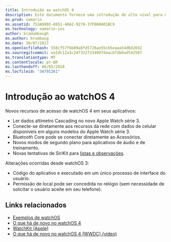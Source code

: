```yaml
---
title: Introdução ao watchOS 4
description: Este documento fornece uma introdução de alto nível para watchOS 4, que descreve os novos recursos que estão disponíveis para desenvolvedores do Xamarin.
ms.prod: xamarin
ms.assetid: 753A9993-A951-40A2-9270-37F000A01BC9
ms.technology: xamarin-ios
author: bradumbaugh
ms.author: brumbaug
ms.date: 10/07/2017
ms.openlocfilehash: 550cf57f6b89a8fd5726ae55cb5eaaa54d6d2692
ms.sourcegitcommit: ea1dc12a3c2d7322f234997daacbfdb6ad542507
ms.translationtype: MT
ms.contentlocale: pt-BR
ms.lasthandoff: 06/05/2018
ms.locfileid: "34791261"
---
```

# <a name="introduction-to-watchos-4"></a>Introdução ao watchOS 4

Novos recursos de acesso de watchOS 4 em seus aplicativos:

* Ler dados altímetro Cascading no novo Apple Watch série 3.
* Conecte-se diretamente aos recursos da rede com dados de celular disponíveis em alguns modelos do Apple Watch série 3.
* Bluetooth Core pode se conectar diretamente ao Acessórios.
* Novos modos de segundo plano para aplicativos de áudio e de treinamento.
* Novas tentativas de SiriKit para [listas e observações](~/ios/platform/introduction-to-ios11/sirikit.md).

Alterações ocorridas desde watchOS 3:

* Código do aplicativo e executado em um único processo de interface do usuário.
* Permissão de local pode ser concedida no relógio (sem necessidade de solicitar o usuário aceite em seu telefone).

## <a name="related-links"></a>Links relacionados

- [Exemplos de watchOS](https://developer.xamarin.com/samples/watchos/all/)
- [O que há de novo no watchOS 4](https://developer.apple.com/watchos/)
- [WatchKit (Apple)](https://developer.apple.com/documentation/watchkit)
- [O que há de novo no watchOS 4 (WWDC) (vídeo)](https://developer.apple.com/videos/play/wwdc2017/205/)
